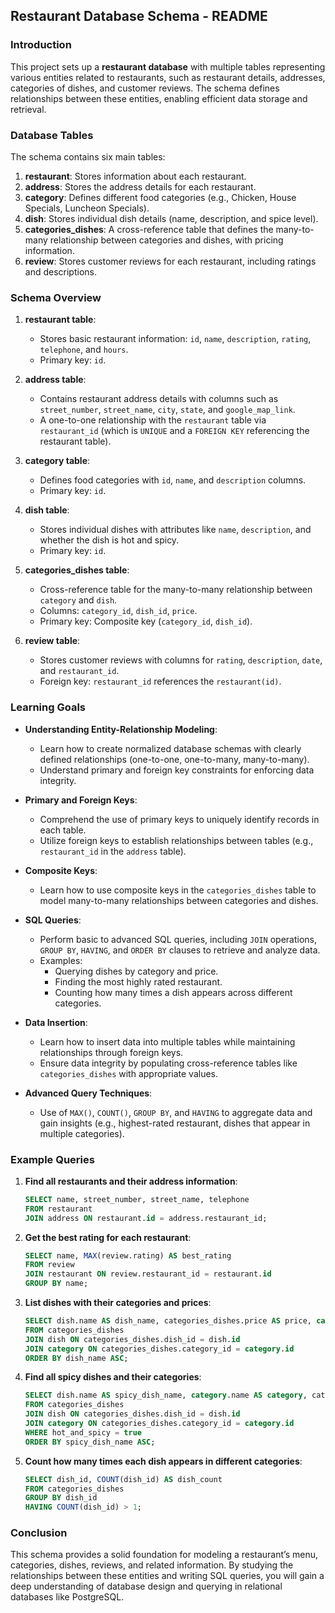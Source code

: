 ## Restaurant Database Schema - README

### Introduction
This project sets up a **restaurant database** with multiple tables representing various entities related to restaurants, such as restaurant details, addresses, categories of dishes, and customer reviews. The schema defines relationships between these entities, enabling efficient data storage and retrieval.

### Database Tables
The schema contains six main tables:

1. **restaurant**: Stores information about each restaurant.
2. **address**: Stores the address details for each restaurant.
3. **category**: Defines different food categories (e.g., Chicken, House Specials, Luncheon Specials).
4. **dish**: Stores individual dish details (name, description, and spice level).
5. **categories_dishes**: A cross-reference table that defines the many-to-many relationship between categories and dishes, with pricing information.
6. **review**: Stores customer reviews for each restaurant, including ratings and descriptions.

### Schema Overview

1. **restaurant table**:
   - Stores basic restaurant information: `id`, `name`, `description`, `rating`, `telephone`, and `hours`.
   - Primary key: `id`.

2. **address table**:
   - Contains restaurant address details with columns such as `street_number`, `street_name`, `city`, `state`, and `google_map_link`.
   - A one-to-one relationship with the `restaurant` table via `restaurant_id` (which is `UNIQUE` and a `FOREIGN KEY` referencing the restaurant table).

3. **category table**:
   - Defines food categories with `id`, `name`, and `description` columns.
   - Primary key: `id`.

4. **dish table**:
   - Stores individual dishes with attributes like `name`, `description`, and whether the dish is hot and spicy.
   - Primary key: `id`.

5. **categories_dishes table**:
   - Cross-reference table for the many-to-many relationship between `category` and `dish`.
   - Columns: `category_id`, `dish_id`, `price`.
   - Primary key: Composite key (`category_id`, `dish_id`).

6. **review table**:
   - Stores customer reviews with columns for `rating`, `description`, `date`, and `restaurant_id`.
   - Foreign key: `restaurant_id` references the `restaurant(id)`.

### Learning Goals
- **Understanding Entity-Relationship Modeling**:
   - Learn how to create normalized database schemas with clearly defined relationships (one-to-one, one-to-many, many-to-many).
   - Understand primary and foreign key constraints for enforcing data integrity.
   
- **Primary and Foreign Keys**:
   - Comprehend the use of primary keys to uniquely identify records in each table.
   - Utilize foreign keys to establish relationships between tables (e.g., `restaurant_id` in the `address` table).

- **Composite Keys**:
   - Learn how to use composite keys in the `categories_dishes` table to model many-to-many relationships between categories and dishes.

- **SQL Queries**:
   - Perform basic to advanced SQL queries, including `JOIN` operations, `GROUP BY`, `HAVING`, and `ORDER BY` clauses to retrieve and analyze data.
   - Examples:
     - Querying dishes by category and price.
     - Finding the most highly rated restaurant.
     - Counting how many times a dish appears across different categories.

- **Data Insertion**:
   - Learn how to insert data into multiple tables while maintaining relationships through foreign keys.
   - Ensure data integrity by populating cross-reference tables like `categories_dishes` with appropriate values.

- **Advanced Query Techniques**:
   - Use of `MAX()`, `COUNT()`, `GROUP BY`, and `HAVING` to aggregate data and gain insights (e.g., highest-rated restaurant, dishes that appear in multiple categories).

### Example Queries
1. **Find all restaurants and their address information**:
   ```sql
   SELECT name, street_number, street_name, telephone
   FROM restaurant
   JOIN address ON restaurant.id = address.restaurant_id;
   ```

2. **Get the best rating for each restaurant**:
   ```sql
   SELECT name, MAX(review.rating) AS best_rating
   FROM review
   JOIN restaurant ON review.restaurant_id = restaurant.id
   GROUP BY name;
   ```

3. **List dishes with their categories and prices**:
   ```sql
   SELECT dish.name AS dish_name, categories_dishes.price AS price, category.name AS category
   FROM categories_dishes
   JOIN dish ON categories_dishes.dish_id = dish.id
   JOIN category ON categories_dishes.category_id = category.id
   ORDER BY dish_name ASC;
   ```

4. **Find all spicy dishes and their categories**:
   ```sql
   SELECT dish.name AS spicy_dish_name, category.name AS category, categories_dishes.price AS price
   FROM categories_dishes
   JOIN dish ON categories_dishes.dish_id = dish.id
   JOIN category ON categories_dishes.category_id = category.id
   WHERE hot_and_spicy = true
   ORDER BY spicy_dish_name ASC;
   ```

5. **Count how many times each dish appears in different categories**:
   ```sql
   SELECT dish_id, COUNT(dish_id) AS dish_count
   FROM categories_dishes
   GROUP BY dish_id
   HAVING COUNT(dish_id) > 1;
   ```

### Conclusion
This schema provides a solid foundation for modeling a restaurant’s menu, categories, dishes, reviews, and related information. By studying the relationships between these entities and writing SQL queries, you will gain a deep understanding of database design and querying in relational databases like PostgreSQL.
